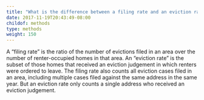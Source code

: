 ```yaml
---
title: "What is the difference between a filing rate and an eviction rate?"
date: 2017-11-19T20:43:49-08:00
childof: methods
type: methods
weight: 150
---
```

A “filing rate” is the ratio of the number of evictions filed in an area over the number of renter-occupied homes in that area. An “eviction rate” is the subset of those homes that received an eviction judgement in which renters were ordered to leave. The filing rate also counts all eviction cases filed in an area, including multiple cases filed against the same address in the same year. But an eviction rate only counts a single address who received an eviction judgement. 